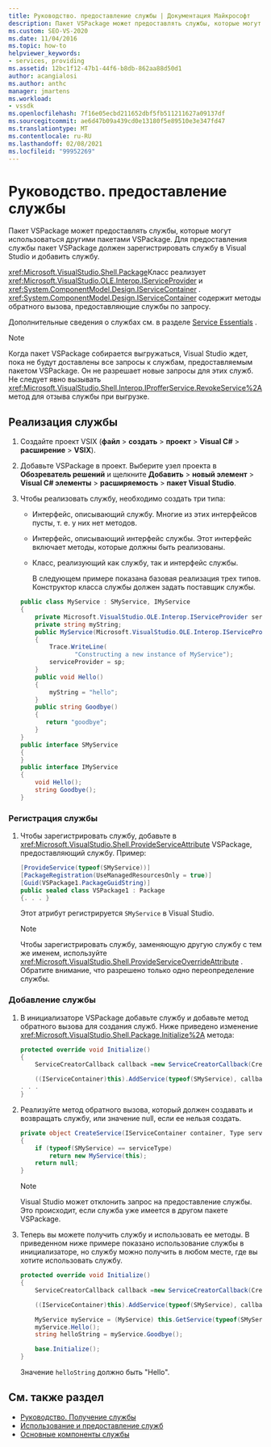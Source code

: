 ```yaml
---
title: Руководство. предоставление службы | Документация Майкрософт
description: Пакет VSPackage может предоставлять службы, которые могут использоваться другими пакетами VSPackage. Узнайте, как пакет VSPackage регистрирует службу в Visual Studio и добавляет ее.
ms.custom: SEO-VS-2020
ms.date: 11/04/2016
ms.topic: how-to
helpviewer_keywords:
- services, providing
ms.assetid: 12bc1f12-47b1-44f6-b8db-862aa88d50d1
author: acangialosi
ms.author: anthc
manager: jmartens
ms.workload:
- vssdk
ms.openlocfilehash: 7f16e05ecbd211652dbf5fb511211627a09137df
ms.sourcegitcommit: ae6d47b09a439cd0e13180f5e89510e3e347fd47
ms.translationtype: MT
ms.contentlocale: ru-RU
ms.lasthandoff: 02/08/2021
ms.locfileid: "99952269"
---
```

# <a name="how-to-provide-a-service"></a>Руководство. предоставление службы
Пакет VSPackage может предоставлять службы, которые могут использоваться другими пакетами VSPackage. Для предоставления службы пакет VSPackage должен зарегистрировать службу в Visual Studio и добавить службу.

 <xref:Microsoft.VisualStudio.Shell.Package>Класс реализует <xref:Microsoft.VisualStudio.OLE.Interop.IServiceProvider> и <xref:System.ComponentModel.Design.IServiceContainer> . <xref:System.ComponentModel.Design.IServiceContainer> содержит методы обратного вызова, предоставляющие службы по запросу.

 Дополнительные сведения о службах см. в разделе [Service Essentials](../extensibility/internals/service-essentials.md) .

> [!NOTE]
> Когда пакет VSPackage собирается выгружаться, Visual Studio ждет, пока не будут доставлены все запросы к службам, предоставляемым пакетом VSPackage. Он не разрешает новые запросы для этих служб. Не следует явно вызывать <xref:Microsoft.VisualStudio.Shell.Interop.IProfferService.RevokeService%2A> метод для отзыва службы при выгрузке.

## <a name="implement-a-service"></a>Реализация службы

1. Создайте проект VSIX (**файл**  >  **создать**  >  **проект**  >  **Visual C#**  >  **расширение**  >  **VSIX**).

2. Добавьте VSPackage в проект. Выберите узел проекта в **Обозреватель решений** и щелкните **Добавить**  >  **новый элемент**  >  **Visual C# элементы**  >  **расширяемость**  >  **пакет Visual Studio**.

3. Чтобы реализовать службу, необходимо создать три типа:

   - Интерфейс, описывающий службу. Многие из этих интерфейсов пусты, т. е. у них нет методов.

   - Интерфейс, описывающий интерфейс службы. Этот интерфейс включает методы, которые должны быть реализованы.

   - Класс, реализующий как службу, так и интерфейс службы.

     В следующем примере показана базовая реализация трех типов. Конструктор класса службы должен задать поставщик службы.

   ```csharp
   public class MyService : SMyService, IMyService
   {
       private Microsoft.VisualStudio.OLE.Interop.IServiceProvider serviceProvider;
       private string myString;
       public MyService(Microsoft.VisualStudio.OLE.Interop.IServiceProvider sp)
       {
           Trace.WriteLine(
                  "Constructing a new instance of MyService");
           serviceProvider = sp;
       }
       public void Hello()
       {
           myString = "hello";
       }
       public string Goodbye()
       {
          return "goodbye";
       }
   }
   public interface SMyService
   {
   }
   public interface IMyService
   {
       void Hello();
       string Goodbye();
   }

   ```

### <a name="register-a-service"></a>Регистрация службы

1. Чтобы зарегистрировать службу, добавьте в <xref:Microsoft.VisualStudio.Shell.ProvideServiceAttribute> VSPackage, предоставляющий службу. Пример:

    ```csharp
    [ProvideService(typeof(SMyService))]
    [PackageRegistration(UseManagedResourcesOnly = true)]
    [Guid(VSPackage1.PackageGuidString)]
    public sealed class VSPackage1 : Package
    {. . . }
    ```

     Этот атрибут регистрируется `SMyService` в Visual Studio.

    > [!NOTE]
    > Чтобы зарегистрировать службу, заменяющую другую службу с тем же именем, используйте <xref:Microsoft.VisualStudio.Shell.ProvideServiceOverrideAttribute> . Обратите внимание, что разрешено только одно переопределение службы.

### <a name="add-a-service"></a>Добавление службы

1. В инициализаторе VSPackage добавьте службу и добавьте метод обратного вызова для создания служб. Ниже приведено изменение <xref:Microsoft.VisualStudio.Shell.Package.Initialize%2A> метода:

    ```csharp
    protected override void Initialize()
    {
        ServiceCreatorCallback callback =new ServiceCreatorCallback(CreateService);

        ((IServiceContainer)this).AddService(typeof(SMyService), callback);
    . . .
    }
    ```

2. Реализуйте метод обратного вызова, который должен создавать и возвращать службу, или значение null, если ее нельзя создать.

    ```csharp
    private object CreateService(IServiceContainer container, Type serviceType)
    {
        if (typeof(SMyService) == serviceType)
            return new MyService(this);
        return null;
    }
    ```

    > [!NOTE]
    > Visual Studio может отклонить запрос на предоставление службы. Это происходит, если служба уже имеется в другом пакете VSPackage.

3. Теперь вы можете получить службу и использовать ее методы. В приведенном ниже примере показано использование службы в инициализаторе, но службу можно получить в любом месте, где вы хотите использовать службу.

    ```csharp
    protected override void Initialize()
    {
        ServiceCreatorCallback callback =new ServiceCreatorCallback(CreateService);

        ((IServiceContainer)this).AddService(typeof(SMyService), callback);

        MyService myService = (MyService) this.GetService(typeof(SMyService));
        myService.Hello();
        string helloString = myService.Goodbye();

        base.Initialize();
    }
    ```

     Значение `helloString` должно быть "Hello".

## <a name="see-also"></a>См. также раздел
- [Руководство. Получение службы](../extensibility/how-to-get-a-service.md)
- [Использование и предоставление служб](../extensibility/using-and-providing-services.md)
- [Основные компоненты службы](../extensibility/internals/service-essentials.md)
